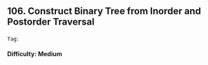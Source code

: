 ## 106. Construct Binary Tree from Inorder and Postorder Traversal

```Tag```:

#### Difficulty: Medium

